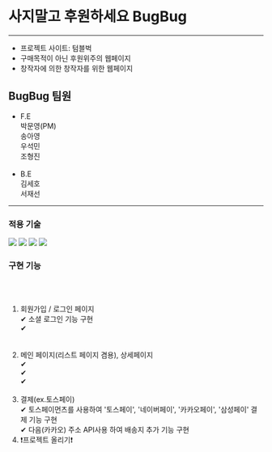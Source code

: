 # 사지말고 후원하세요 BugBug



---
* 프로젝트 사이트: 텀블벅
* 구매목적이 아닌 후원위주의 웹페이지
* 창작자에 의한 창작자를 위한 웹페이지

## BugBug 팀원

- F.E<br>
  박문영(PM)<br>
  송아영<br>
  우석민<br>
  조형진<br>
  <br>
- B.E<br>
  김세호<br>
  서재선<br>

---

### 적용 기술

<img src="https://img.shields.io/badge/javascript-F7DF1E?style=for-the-badge&logo=javascript&logoColor=black"> <img src="https://img.shields.io/badge/react-61DAFB?style=for-the-badge&logo=react&logoColor=black"> <img src="https://img.shields.io/badge/node.js-339933?style=for-the-badge&logo=Node.js&logoColor=white"> <img src="https://img.shields.io/badge/mysql-4479A1?style=for-the-badge&logo=mysql&logoColor=white">
### 구현 기능

​
<br>
​

1. 회원가입 / 로그인 페이지<br>
   ✔ 소셜 로그인 기능 구현<br>
   ✔ <br>
   <br>
   ​
2. 메인 페이지(리스트 페이지 겸용), 상세페이지<br>
   ✔<br>
   ✔<br>
   ✔
   <br>
   ​
3. 결제(ex.토스페이)<br>
   ✔ 토스페이먼츠를 사용하여 '토스페이', '네이버페이', '카카오페이', '삼성페이' 결제 기능 구현<br>
   ✔ 다음(카카오) 주소 API사용 하여 배송지 추가 기능 구현
   ​
   ​
4. ❗️프로젝트 올리기❗

